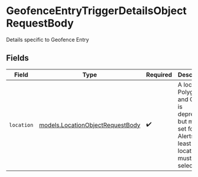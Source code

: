 # GeofenceEntryTriggerDetailsObjectRequestBody

Details specific to Geofence Entry


## Fields

| Field                                                                                                                | Type                                                                                                                 | Required                                                                                                             | Description                                                                                                          |
| -------------------------------------------------------------------------------------------------------------------- | -------------------------------------------------------------------------------------------------------------------- | -------------------------------------------------------------------------------------------------------------------- | -------------------------------------------------------------------------------------------------------------------- |
| `location`                                                                                                           | [models.LocationObjectRequestBody](../models/locationobjectrequestbody.md)                                           | :heavy_check_mark:                                                                                                   | A location. Polygon and Circle is deprecated, but may be set for old Alerts. At least one location must be selected. |